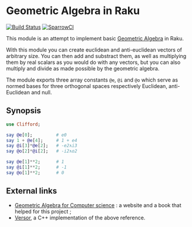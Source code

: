 Geometric Algebra in Raku
===========================

[![Build Status](https://travis-ci.org/grondilu/clifford.svg)](https://travis-ci.org/grondilu/clifford)
[![SparrowCI](https://ci.sparrowhub.io/project/gh-grondilu-clifford/badge)](https://ci.sparrowhub.io)

This module is an attempt to implement basic [Geometric
Algebra](http://en.wikipedia.org/wiki/Geometric_Algebra) in Raku.

With this module you can create euclidean and anti-euclidean vectors of
arbitrary size.  You can then add and substract them, as well as multiplying
them by real scalars as you would do with any vectors, but you can also
multiply and divide as made possible by the geometric algebra.

The module exports three array constants `@e`, `@i` and `@o`
which serve as normed bases for three orthogonal spaces respectively
Euclidean, anti-Euclidean and null.

Synopsis
--------

```raku
use Clifford;

say @e[0];         # e0
say 1 + @e[4];     # 1 + e4
say @i[3]*@e[2];   # -e2∧i3
say @o[2]*@i[2];   # -i2∧o2

say @e[1]**2;      # 1
say @i[1]**2;      # -1
say @o[1]**2;      # 0
```

External links
--------------

* [Geometric Algebra for Computer science](http://www.geometricalgebra.net) : a
  website and a book that helped for this project ;
* [Versor](https://github.com/wolftype/versor), a C++ implementation of the
  above reference.
